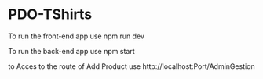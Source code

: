 # PDO-TShirts

To run the front-end  app use npm run dev

To run the back-end  app use npm start

to Acces to the route of Add Product use http://localhost:Port/AdminGestion
